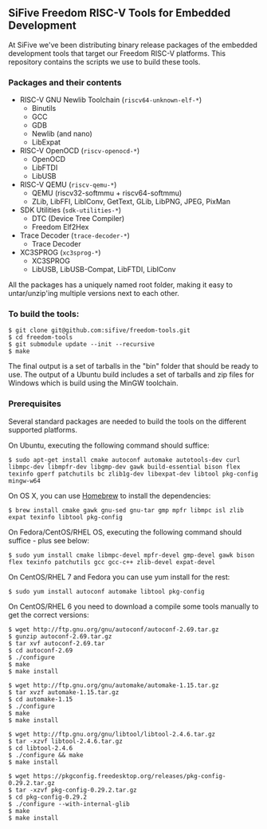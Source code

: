 SiFive Freedom RISC-V Tools for Embedded Development
--------

At SiFive we've been distributing binary release packages of the embedded development
tools that target our Freedom RISC-V platforms.  This repository contains the scripts
we use to build these tools.

### Packages and their contents

* RISC-V GNU Newlib Toolchain (`riscv64-unknown-elf-*`)
    * Binutils
    * GCC
    * GDB
    * Newlib (and nano)
    * LibExpat
* RISC-V OpenOCD (`riscv-openocd-*`)
    * OpenOCD
    * LibFTDI
    * LibUSB
* RISC-V QEMU (`riscv-qemu-*`)
    * QEMU (riscv32-softmmu + riscv64-softmmu)
    * ZLib, LibFFI, LibIConv, GetText, GLib, LibPNG, JPEG, PixMan
* SDK Utilities (`sdk-utilities-*`)
    * DTC (Device Tree Compiler)
    * Freedom Elf2Hex
* Trace Decoder (`trace-decoder-*`)
    * Trace Decoder
* XC3SPROG (`xc3sprog-*`)
    * XC3SPROG
    * LibUSB, LibUSB-Compat, LibFTDI, LibIConv

All the packages has a uniquely named root folder, making it easy to untar/unzip'ing
multiple versions next to each other.

### To build the tools:

    $ git clone git@github.com:sifive/freedom-tools.git
    $ cd freedom-tools
    $ git submodule update --init --recursive
    $ make

The final output is a set of tarballs in the "bin" folder that should be ready to use.
The output of a Ubuntu build includes a set of tarballs and zip files for Windows
which is build using the MinGW toolchain.

### Prerequisites

Several standard packages are needed to build the tools on the different supported platforms.  


On Ubuntu, executing the following command should suffice:

    $ sudo apt-get install cmake autoconf automake autotools-dev curl libmpc-dev libmpfr-dev libgmp-dev gawk build-essential bison flex texinfo gperf patchutils bc zlib1g-dev libexpat-dev libtool pkg-config mingw-w64

On OS X, you can use [Homebrew](http://brew.sh) to install the dependencies:

    $ brew install cmake gawk gnu-sed gnu-tar gmp mpfr libmpc isl zlib expat texinfo libtool pkg-config

On Fedora/CentOS/RHEL OS, executing the following command should suffice - plus see below:

    $ sudo yum install cmake libmpc-devel mpfr-devel gmp-devel gawk bison flex texinfo patchutils gcc gcc-c++ zlib-devel expat-devel

On CentOS/RHEL 7 and Fedora you can use yum install for the rest:

    $ sudo yum install autoconf automake libtool pkg-config

On CentOS/RHEL 6 you need to download a compile some tools manually to get the correct versions:

    $ wget http://ftp.gnu.org/gnu/autoconf/autoconf-2.69.tar.gz
    $ gunzip autoconf-2.69.tar.gz
    $ tar xvf autoconf-2.69.tar
    $ cd autoconf-2.69
    $ ./configure
    $ make
    $ make install

    $ wget http://ftp.gnu.org/gnu/automake/automake-1.15.tar.gz
    $ tar xvzf automake-1.15.tar.gz
    $ cd automake-1.15
    $ ./configure
    $ make
    $ make install

    $ wget http://ftp.gnu.org/gnu/libtool/libtool-2.4.6.tar.gz
    $ tar -xzvf libtool-2.4.6.tar.gz 
    $ cd libtool-2.4.6
    $ ./configure && make
    $ make install

    $ wget https://pkgconfig.freedesktop.org/releases/pkg-config-0.29.2.tar.gz
    $ tar -xzvf pkg-config-0.29.2.tar.gz 
    $ cd pkg-config-0.29.2
    $ ./configure --with-internal-glib
    $ make
    $ make install
